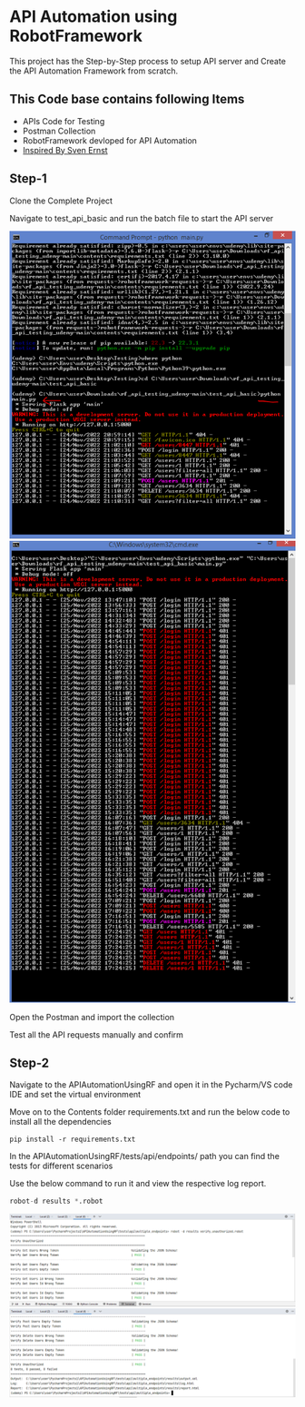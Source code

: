 
# API Automation using RobotFramework

This project has the Step-by-Step process to setup API server and Create the API Automation Framework from scratch.


## This Code base contains following Items

 - APIs Code for Testing
 - Postman Collection
 - RobotFramework devloped for API Automation
 - [Inspired By Sven Ernst](https://gitlab.com/sveneFX/rf_api_testing_udemy/-/tree/main/rf_code_basic/keywords)


## Step-1

Clone the Complete Project 

Navigate to test_api_basic and run the batch file to start the API server

![Starting API Server1](./contents/StartingAPI.PNG)
![Starting API Server2](./contents/RunningAPI.PNG)

Open the Postman and import the collection

Test all the API requests manually and confirm

## Step-2

Navigate to the APIAutomationUsingRF and open it in the Pycharm/VS code IDE and set the virtual environment

Move on to the Contents folder requirements.txt and run the below code to install all the dependencies

```
pip install -r requirements.txt
```

In the APIAutomationUsingRF/tests/api/endpoints/ path you can find the tests for different scenarios

Use the below command to run it and view the respective log report.

```python
robot-d results *.robot
```

![RunningTests1](./contents/Running1.PNG)
![RunningTests2](./contents/Running2.PNG)
